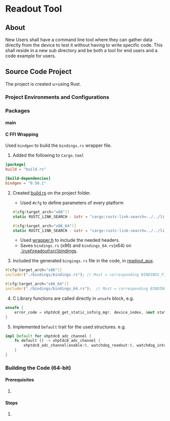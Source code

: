 
# Readout Tool

## About
New Users shall have a command line tool where they can gather data directly from the device to test it without having to write specific code.
This shall reside in a new sub directory and be both a tool for end users and a code example for users.

## Source Code Project 
The project is created u=using Rust.

### Project Environments and Configurations

### Packages
#### main

#### C FFI Wrapping
Used `bindgen` to build the `bindings.rs` wrapper file.
1. Added the following to `Cargo.toml`
```TOML
[package]
build = "build.rs"

[build-dependencies]
bindgen = "0.58.1"
```
2. Created [build.rs](https://github.com/cronologic-de/xhptdc8_babel/blob/main/rust/readout/build.rs) on the project folder.
   - Used `#cfg` to define parameters of every platform
   ```RUST
   #[cfg(target_arch="x86")]
   static RUSTC_LINK_SEARCH : &str = "cargo:rustc-link-search=../../lib/x86dummy/" ;
   
   #[cfg(target_arch="x86_64")]
   static RUSTC_LINK_SEARCH : &str = "cargo:rustc-link-search=../../lib/x64dummy/" ;
   ```
   - Used [wrapper.h](https://github.com/cronologic-de/xhptdc8_babel/blob/main/rust/readout/wrapper.h) to include the needed headers.
   - Saves `bindings.rs` (x86) and `bindings_64.rs`(x64) on [.\rust\readout\src\bindings](https://github.com/cronologic-de/xhptdc8_babel/tree/main/rust/readout/src/bindings). 
 
3. Included the generated `bingings.rs` file in the code, in [readout_aux](https://github.com/cronologic-de/xhptdc8_babel/blob/main/rust/readout/src/readout_aux.rs).
```RUST
#[cfg(target_arch="x86")]
include!("./bindings/bindings.rs"); // Must = corresponding BINDINGS_FILE_NAME 

#[cfg(target_arch="x86_64")]
include!("./bindings/bindings_64.rs");  // Must = corresponding BINDINGS_FILE_NAME 
```
4. C Library functions are called directly in `unsafe` block, e.g.
```RUST
unsafe {
    error_code = xhptdc8_get_static_info(g_mgr, device_index, &mut static_info) ;
}
```
5. Implemented `Default` trait for the used structures. e.g.
```RUST
impl Default for xhptdc8_adc_channel {
    fn default () -> xhptdc8_adc_channel {
        xhptdc8_adc_channel{enable:0, watchdog_readout:0, watchdog_interval:0, trigger_threshold:0.0}
    }
}
```
### Building the Code (64-bit)
#### Prerequisites
1. 

#### Steps
1. 
